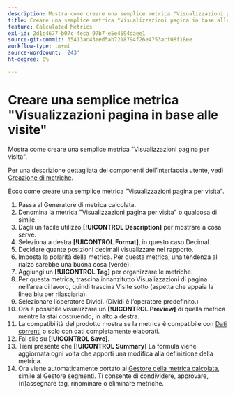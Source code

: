 ```yaml
---
description: Mostra come creare una semplice metrica "Visualizzazioni pagina per visita".
title: Creare una semplice metrica "Visualizzazioni pagina in base alle visite"
feature: Calculated Metrics
exl-id: 2d1c4677-b07c-4eca-97b7-e5e4594daee1
source-git-commit: 35413ac43eed5ab7218794f26e4753acf08f18ee
workflow-type: tm+mt
source-wordcount: '243'
ht-degree: 6%

---
```


# Creare una semplice metrica &quot;Visualizzazioni pagina in base alle visite&quot;

Mostra come creare una semplice metrica &quot;Visualizzazioni pagina per visita&quot;.

Per una descrizione dettagliata dei componenti dell’interfaccia utente, vedi [Creazione di metriche](/help/components/c-calcmetrics/c-workflow/cm-workflow/c-build-metrics/cm-build-metrics.md).

Ecco come creare una semplice metrica &quot;Visualizzazioni pagina per visita&quot;.

1. Passa al Generatore di metrica calcolata.
1. Denomina la metrica &quot;Visualizzazioni pagina per visita&quot; o qualcosa di simile.
1. Dagli un facile utilizzo **[!UICONTROL Description]** per mostrare a cosa serve.
1. Seleziona a destra **[!UICONTROL Format]**, in questo caso Decimal.
1. Decidere quante posizioni decimali visualizzare nel rapporto.
1. Imposta la polarità della metrica. Per questa metrica, una tendenza al rialzo sarebbe una buona cosa (verde).
1. Aggiungi un **[!UICONTROL Tag]** per organizzare le metriche.
1. Per questa metrica, trascina innanzitutto Visualizzazioni di pagina nell’area di lavoro, quindi trascina Visite sotto (aspetta che appaia la linea blu per rilasciarla).
1. Selezionare l’operatore Dividi. (Dividi è l’operatore predefinito.)
1. Ora è possibile visualizzare un **[!UICONTROL Preview]** di quella metrica mentre la stai costruendo, in alto a destra.
1. La compatibilità del prodotto mostra se la metrica è compatibile con [Dati correnti](https://experienceleague.adobe.com/docs/analytics/analyze/reports-analytics/current-data.html) o solo con dati completamente elaborati.
1. Fai clic su **[!UICONTROL Save]**.
1. Tieni presente che **[!UICONTROL Summary]** La formula viene aggiornata ogni volta che apporti una modifica alla definizione della metrica.
1. Ora viene automaticamente portato al [Gestore della metrica calcolata](/help/components/c-calcmetrics/c-workflow/cm-workflow/cm-manager.md), simile al Gestore segmenti. Ti consente di condividere, approvare, (ri)assegnare tag, rinominare o eliminare metriche.
